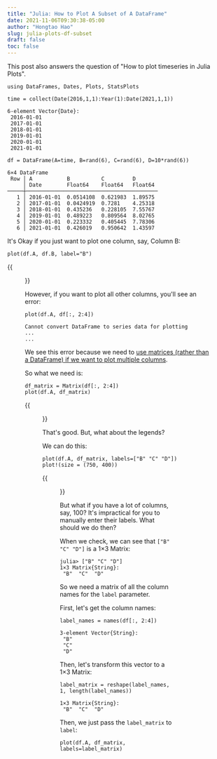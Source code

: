 ```yaml
---
title: "Julia: How to Plot A Subset of A DataFrame"
date: 2021-11-06T09:30:38-05:00
author: "Hongtao Hao"
slug: julia-plots-df-subset
draft: false
toc: false
---
```

This post also answers the question of "How to plot timeseries in Julia Plots".

```
using DataFrames, Dates, Plots, StatsPlots
```

```
time = collect(Date(2016,1,1):Year(1):Date(2021,1,1))
```

```
6-element Vector{Date}:
 2016-01-01
 2017-01-01
 2018-01-01
 2019-01-01
 2020-01-01
 2021-01-01
```

```
df = DataFrame(A=time, B=rand(6), C=rand(6), D=10*rand(6))
```

```
6×4 DataFrame
 Row │ A           B          C         D       
     │ Date        Float64    Float64   Float64 
─────┼──────────────────────────────────────────
   1 │ 2016-01-01  0.0514108  0.621983  1.89575
   2 │ 2017-01-01  0.0424919  0.7281    4.25318
   3 │ 2018-01-01  0.435236   0.228105  7.55767
   4 │ 2019-01-01  0.489223   0.809564  8.02765
   5 │ 2020-01-01  0.223332   0.405445  7.78306
   6 │ 2021-01-01  0.426019   0.950642  1.43597
```

It's Okay if you just want to plot one column, say, Column B:

```
plot(df.A, df.B, label="B")
```

{{<figure src="/media/enblog/julia-tutorial/julia-plots-df-subset-B.png">}}

However, if you want to plot all other columns, you'll see an error:

```
plot(df.A, df[:, 2:4])
```

```
Cannot convert DataFrame to series data for plotting
...
...
```

We see this error because we need to [use matrices (rather than a DataFrame) if we want to plot multiple columns](https://docs.juliaplots.org/latest/input_data/#columns-are-series).

So what we need is:

```
df_matrix = Matrix(df[:, 2:4])
plot(df.A, df_matrix)
``` 

{{<figure src="/media/enblog/julia-tutorial/julia-plots-df-subset-2.png">}}

That's good. But, what about the legends?

We can do this:

```
plot(df.A, df_matrix, labels=["B" "C" "D"])
plot!(size = (750, 400))
```

{{<figure src="/media/enblog/julia-tutorial/julia-plots-df-subset-3.png">}}

But what if you have a lot of columns, say, 100? It's impractical for you to manually enter their labels. What should we do then?

When we check, we can see that `["B" "C" "D"]` is a 1×3 Matrix:

```
julia> ["B" "C" "D"]
1×3 Matrix{String}:
 "B"  "C"  "D"
```

So we need a matrix of all the column names for the `label` parameter.

First, let's get the column names:

```
label_names = names(df[:, 2:4])
```

```
3-element Vector{String}:
 "B"
 "C"
 "D"
```

Then, let's transform this vector to a 1×3 Matrix:

```
label_matrix = reshape(label_names, 1, length(label_names))
```

```
1×3 Matrix{String}:
 "B"  "C"  "D"
```

Then, we just pass the `label_matrix` to `label`:

```
plot(df.A, df_matrix, labels=label_matrix)
```